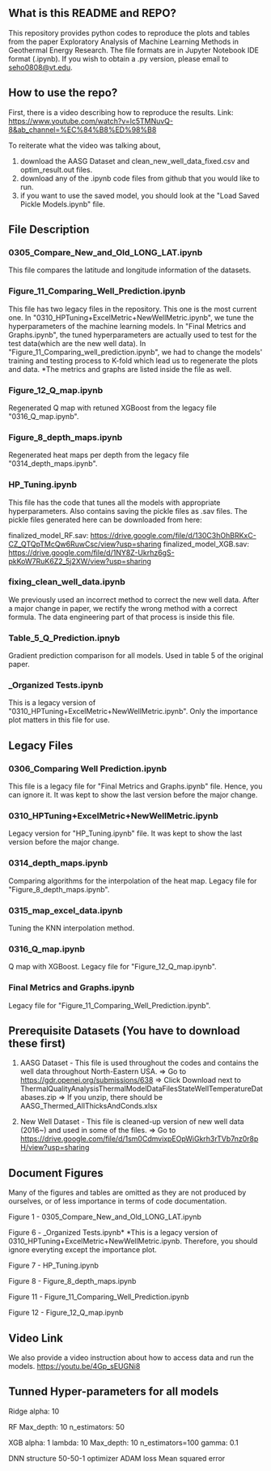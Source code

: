 ## What is this README and REPO?
This repository provides python codes to reproduce the plots and tables from 
the paper Exploratory Analysis of Machine Learning Methods in Geothermal Energy Research.
The file formats are in Jupyter Notebook IDE format (.ipynb).
If you wish to obtain a .py version, please email to seho0808@vt.edu.

## How to use the repo?

First, there is a video describing how to reproduce the results. Link: https://www.youtube.com/watch?v=lc5TMNuvQ-8&ab_channel=%EC%84%B8%ED%98%B8

To reiterate what the video was talking about,

1. download the AASG Dataset and clean_new_well_data_fixed.csv and optim_result.out files.
2. download any of the .ipynb code files from github that you would like to run.
3. if you want to use the saved model, you should look at the "Load Saved Pickle Models.ipynb" file.

## File Description
### 0305_Compare_New_and_Old_LONG_LAT.ipynb
This file compares the latitude and longitude information of the datasets.

### Figure_11_Comparing_Well_Prediction.ipynb
This file has two legacy files in the repository. This one is the most current one.
In "0310_HPTuning+ExcelMetric+NewWellMetric.ipynb", we tune the hyperparameters of the machine
learning models. In "Final Metrics and Graphs.ipynb", the tuned hyperparameters are actually used
to test for the test data(which are the new well data). In "Figure_11_Comparing_well_prediction.ipynb",
we had to change the models' training and testing process to K-fold which lead us to regenerate the plots and data. 
*The metrics and graphs are listed inside the file as well.

### Figure_12_Q_map.ipynb
Regenerated Q map with retuned XGBoost from the legacy file "0316_Q_map.ipynb".

### Figure_8_depth_maps.ipynb
Regenerated heat maps per depth from the legacy file "0314_depth_maps.ipynb".

### HP_Tuning.ipynb
This file has the code that tunes all the models with appropriate hyperparameters.
Also contains saving the pickle files as .sav files.
The pickle files generated here can be downloaded from here:

finalized_model_RF.sav: https://drive.google.com/file/d/130C3hOhBRKxC-CZ_QTQpTMcQw6RuwCsc/view?usp=sharing
finalized_model_XGB.sav: https://drive.google.com/file/d/1NY8Z-Ukrhz6gS-pkKoW7RuK6Z2_5j2XW/view?usp=sharing

### fixing_clean_well_data.ipynb
We previously used an incorrect method to correct the new well data. After
a major change in paper, we rectify the wrong method with a correct formula. The
data engineering part of that process is inside this file.

### Table_5_Q_Prediction.ipnyb
Gradient prediction comparison for all models. Used in table 5 of the original paper.

### _Organized Tests.ipynb
This is a legacy version of "0310_HPTuning+ExcelMetric+NewWellMetric.ipynb". 
Only the importance plot matters in this file for use.


## Legacy Files

### 0306_Comparing Well Prediction.ipynb
This file is a legacy file for "Final Metrics and Graphs.ipynb" file. Hence, you can ignore it.
It was kept to show the last version before the major change.

### 0310_HPTuning+ExcelMetric+NewWellMetric.ipynb
Legacy version for "HP_Tuning.ipynb" file. It was kept to show the last version before the major change.

### 0314_depth_maps.ipynb
Comparing algorithms for the interpolation of the heat map. Legacy file for "Figure_8_depth_maps.ipynb".

### 0315_map_excel_data.ipynb
Tuning the KNN interpolation method.

### 0316_Q_map.ipynb
Q map with XGBoost. Legacy file for "Figure_12_Q_map.ipynb".

### Final Metrics and Graphs.ipynb
Legacy file for "Figure_11_Comparing_Well_Prediction.ipynb".

## Prerequisite Datasets (You have to download these first)
1. AASG Dataset - This file is used throughout the codes and contains the well data throughout North-Eastern USA.
=> Go to https://gdr.openei.org/submissions/638 
=> Click Download next to ThermalQualityAnalysisThermalModelDataFilesStateWellTemperatureDatabases.zip
=> If you unzip, there should be AASG_Thermed_AllThicksAndConds.xlsx

2. New Well Dataset - This file is cleaned-up version of new well data (2016~) and used in some of the files.
=> Go to https://drive.google.com/file/d/1sm0CdmvixpEOpWiGkrh3rTVb7nz0r8pH/view?usp=sharing

## Document Figures
Many of the figures and tables are omitted as they are not produced by ourselves, or
of less importance in terms of code documentation.

Figure 1 - 0305_Compare_New_and_Old_LONG_LAT.ipynb

Figure 6 - _Organized Tests.ipynb*
*This is a legacy version of 0310_HPTuning+ExcelMetric+NewWellMetric.ipynb.
Therefore, you should ignore everyting except the importance plot.

Figure 7 - HP_Tuning.ipynb

Figure 8 - Figure_8_depth_maps.ipynb

Figure 11 - Figure_11_Comparing_Well_Prediction.ipynb

Figure 12 - Figure_12_Q_map.ipynb

## Video Link
We also provide a video instruction about how to access data and run the models.
https://youtu.be/4Gp_sEUGNi8

## Tunned Hyper-parameters for all models
Ridge 
  alpha:	10
  
RF
  Max_depth:	10
  n_estimators: 50
  
XGB
  alpha:	1
  lambda:	10
  Max_depth:	10
  n_estimators=100
  gamma:	0.1
  
DNN
  structure	50-50-1
  optimizer	ADAM
  loss	Mean squared error
